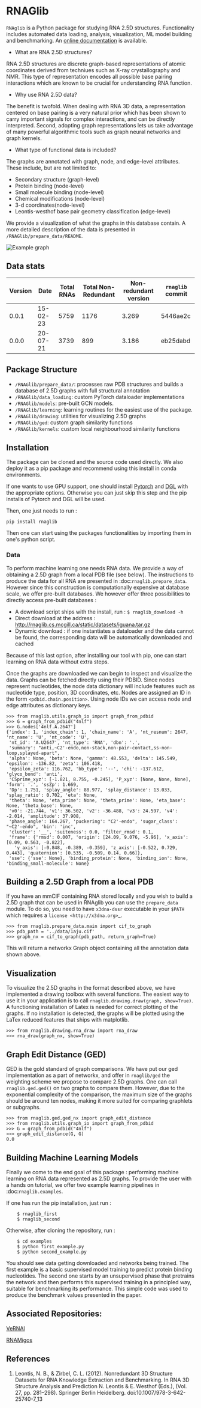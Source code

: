 # RNAGlib

`RNAglib` is a Python package for studying RNA 2.5D structures. Functionality includes automated data loading, analysis,
visualization, ML model building and benchmarking.
An [online documentation](https://rnaglib.cs.mcgill.ca/static/docs/html/index.html) is available.

* What are RNA 2.5D structures?

RNA 2.5D structures are discrete graph-based representations of atomic coordinates derived from techniues such as X-ray
crystallography and NMR. This type of representation encodes all possible base pairing interactions which are known to
be crucial for understanding RNA function.

* Why use RNA 2.5D data?

The benefit is twofold. When dealing with RNA 3D data, a representation centered on base pairing is a very natural prior
which has been shown to carry important signals for complex interactions, and can be directly interpreted. Second,
adopting graph representations lets us take advantage of many powerful algorithmic tools such as graph neural networks
and graph kernels.

* What type of functional data is included?

The graphs are annotated with graph, node, and edge-level attributes. These include, but are not limited to:

* Secondary structure (graph-level)
* Protein binding (node-level)
* Small molecule binding (node-level)
* Chemical modifications (node-level)
* 3-d coordinates(node-level)
* Leontis-westhof base pair geometry classification (edge-level)

We provide a visualization of what the graphs in this database contain.
A more detailed description of the data is presented in `/RNAGlib/prepare_data/README`.

![Example graph](https://jwgitlab.cs.mcgill.ca/cgoliver/rnaglib/-/raw/main/images/Fig1.png)

## Data stats

| Version | Date | Total RNAs | Total Non-Redundant | Non-redundant version | `rnaglib` commit  |
----------|------|------------|---------------------|-----------------------|-------------------|
0.0.1     | 15-02-23 | 5759   | 1176                | 3.269                 |  5446ae2c         |
0.0.0     | 20-07-21 | 3739   | 899                 | 3.186                 |  eb25dabd         |

## Package Structure

* `/RNAGlib/prepare_data/`: processes raw PDB structures and builds a database of 2.5D graphs with full structural
  annotation
* `/RNAGlib/data_loading`: custom PyTorch dataloader implementations
* `/RNAGlib/models`: pre-built GCN models.
* `/RNAGlib/learning`: learning routines for the easiest use of the package.
* `/RNAGlib/drawing`: utilities for visualizing 2.5D graphs
* `/RNAGlib/ged`: custom graph similarity functions
* `/RNAGlib/kernels`: custom local neighbourhood similarity functions

## Installation

The package can be cloned and the source code used directly. We also deploy it as a pip package and recommend using this
install in conda environments.

If one wants to use GPU support, one should install [Pytorch](https://pytorch.org/get-started/locally/)
and [DGL](https://www.dgl.ai/pages/start.html) with the appropriate options. Otherwise you can just skip this step and
the pip installs of Pytorch and DGL will be used.

Then, one just needs to run :

```
pip install rnaglib
```

Then one can start using the packages functionalities by importing them in one's python script.

### Data

To perform machine learning one needs RNA data. We provide a way of obtaining a 2.5D graph from a local PDB file
(see below). The instructions to produce the data for all RNA are presented in :doc:`rnaglib.prepare_data`.
However since this construction is computationally expensive at database scale, we offer pre-built databases.
We however offer three possibilities to directly access pre-built databases :

* A download script ships with the install, run : ``$ rnaglib_download -h``
* Direct download at the address :
  http://rnaglib.cs.mcgill.ca/static/datasets/iguana.tar.gz
* Dynamic download : if one instantiates a dataloader and the data
  cannot be found, the corresponding data will be automatically downloaded and cached

Because of this last option, after installing our tool with pip, one can start learning on RNA data without extra steps.

Once the graphs are downloaded we can begin to inspect and visualize the data. Graphs can be fetched directly using
their PDBID. Since nodes represent nucleotides, the node data dictionary will include features such as nucleotide type,
position, 3D coordinates, etc. Nodes are assigned an ID in the form ``<pdbid.chain.position>``. Using node IDs we can
access node and edge attributes as dictionary keys.

```
>>> from rnaglib.utils.graph_io import graph_from_pdbid
>>> G = graph_from_pdbid("4nlf")
>>> G.nodes['4nlf.A.2647']
{'index': 1, 'index_chain': 1, 'chain_name': 'A', 'nt_resnum': 2647, 'nt_name': 'U', 'nt_code': 'U',
 'nt_id': 'A.U2647', 'nt_type': 'RNA', 'dbn': '.',
 'summary': "anti,~C2'-endo,non-stack,non-pair-contact,ss-non-loop,splayed-apart",
 'alpha': None, 'beta': None, 'gamma': 48.553, 'delta': 145.549, 'epsilon': -136.82, 'zeta': 106.418,
 'epsilon_zeta': 116.762, 'bb_type': '--', 'chi': -137.612, 'glyco_bond': 'anti',
 'C5prime_xyz': [-1.821, 8.755, -0.245], 'P_xyz': [None, None, None], 'form': '.', 'ssZp': 1.669,
 'Dp': 1.751, 'splay_angle': 88.977, 'splay_distance': 13.033, 'splay_ratio': 0.702, 'eta': None,
 'theta': None, 'eta_prime': None, 'theta_prime': None, 'eta_base': None, 'theta_base': None,
 'v0': -21.744, 'v1': 36.502, 'v2': -36.488, 'v3': 24.597, 'v4': -2.014, 'amplitude': 37.908,
 'phase_angle': 164.267, 'puckering': "C2'-endo", 'sugar_class': "~C2'-endo", 'bin': 'inc',
 'cluster': '__', 'suiteness': 0.0, 'filter_rmsd': 0.1,
 'frame': {'rmsd': 0.007, 'origin': [24.09, 9.076, -5.96], 'x_axis': [0.09, 0.563, -0.822],
   'y_axis': [-0.848, -0.389, -0.359], 'z_axis': [-0.522, 0.729, 0.443], 'quaternion': [0.535, -0.509, 0.14, 0.66]},
 'sse': {'sse': None}, 'binding_protein': None, 'binding_ion': None, 'binding_small-molecule': None}
```

## Building a 2.5D Graph from a local PDB

If you have an mmCIF containing RNA stored locally and you wish to build a 2.5D graph that can be used in RNAglib you
can use the ``prepare_data`` module. To do so, you need to have ``x3dna-dssr`` executable in your ``$PATH`` which
requires a `license <http://x3dna.org>`_.

```
>>> from rnaglib.prepare_data.main import cif_to_graph
>>> pdb_path = '../data/1aju.cif'
>>> graph_nx = cif_to_graph(pdb_path, return_graph=True)
```

This will return a networkx Graph object containing all the annotation data shown above.

## Visualization

To visualize the 2.5D graphs in the format described above, we have implemented a drawing toolbox with several
functions. The easiest way to use it in your application is to call ``rnaglib.drawing.draw(graph, show=True)``.
A functioning installation of Latex is needed for correct plotting of the graphs. If no installation is detected,
the graphs will be plotted using the LaTex reduced features that ships with matplotlib.

```
>>> from rnaglib.drawing.rna_draw import rna_draw
>>> rna_draw(graph_nx, show=True)
```

## Graph Edit Distance (GED)

GED is the gold standard of graph comparisons. We have put our ged implementation as a part of networkx, and offer in
`rnaglib/ged` the weighting scheme we propose to compare 2.5D graphs. One can call `rnaglib.ged.ged()` on two graphs to
compare them. However, due to the exponential complexity of the comparison, the maximum size of the graphs should be
around ten nodes, making it more suited for comparing graphlets or subgraphs.

```
>>> from rnaglib.ged.ged_nx import graph_edit_distance
>>> from rnaglib.utils.graph_io import graph_from_pdbid
>>> G = graph_from_pdbid("4nlf")
>>> graph_edit_distance(G, G)
0.0
```

## Building Machine Learning Models

Finally we come to the end goal of this package : performing machine learning on RNA data represented as 2.5D graphs.
To provide the user with a hands on tutorial, we offer two example learning pipelines in :doc:``rnaglib.examples``.

If one has run the pip installation, just run :

```
    $ rnaglib_first
    $ rnaglib_second
```

Otherwise, after cloning the repository, run :

```
    $ cd examples
    $ python first_example.py
    $ python second_example.py
```

You should see data getting downloaded and networks being trained. The first example is a basic supervised model
training to predict protein binding nucleotides. The second one starts by an unsupervised phase that pretrains the
network and then performs this supervised training in a principled way, suitable for benchmarking its performance.
This simple code was used to produce the benchmark values presented in the paper.

## Associated Repositories:

[VeRNAl](https://github.com/cgoliver/vernal)

[RNAMigos](https://github.com/cgoliver/RNAmigos)

## References

1. Leontis, N. B., & Zirbel, C. L. (2012). Nonredundant 3D Structure Datasets for RNA Knowledge Extraction and
   Benchmarking. In RNA 3D Structure Analysis and Prediction N. Leontis & E. Westhof (Eds.), (Vol. 27, pp. 281–298).
   Springer Berlin Heidelberg. doi:10.1007/978-3-642-25740-7\_13

